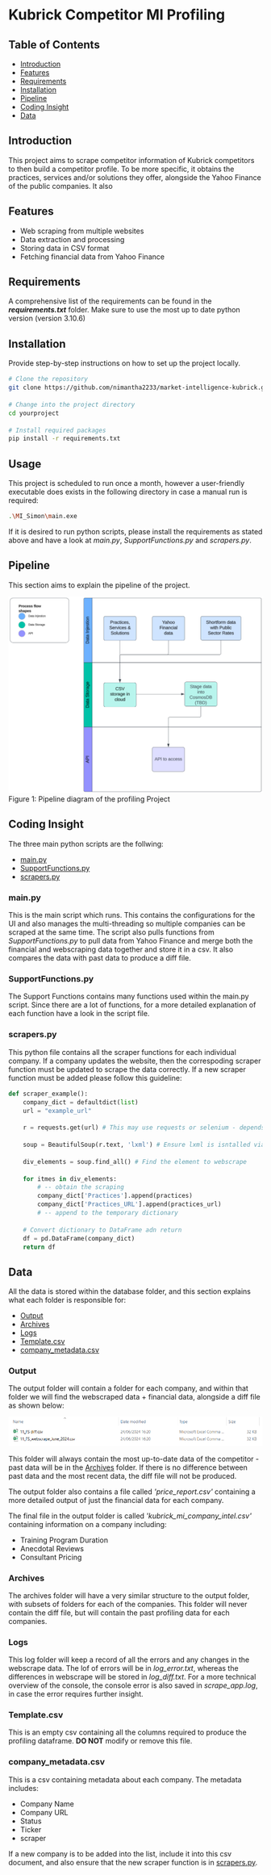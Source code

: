 # Kubrick Competitor MI Profiling

## Table of Contents

- [Introduction](#introduction)
- [Features](#features)
- [Requirements](#requirements)
- [Installation](#installation)
- [Pipeline](#pipeline)
- [Coding Insight](#coding-insight)
- [Data](#data)

## Introduction

This project aims to scrape competitor information of Kubrick competitors to then build a competitor profile. To be more specific, it obtains the practices, services and/or solutions they offer, alongside the Yahoo Finance of the public companies. It also 

## Features

- Web scraping from multiple websites
- Data extraction and processing
- Storing data in CSV format
- Fetching financial data from Yahoo Finance

## Requirements

A comprehensive list of the requirements can be found in the ***requirements.txt*** folder. Make sure to use the most up to date python version (version 3.10.6)

## Installation

Provide step-by-step instructions on how to set up the project locally.

```bash
# Clone the repository
git clone https://github.com/nimantha2233/market-intelligence-kubrick.git

# Change into the project directory
cd yourproject

# Install required packages
pip install -r requirements.txt
```

## Usage

This project is scheduled to run once a month, however a user-friendly executable does exists in the following directory in case a manual run is required:

```bash
.\MI_Simon\main.exe
```

If it is desired to run python scripts, please install the requirements as stated above and have a look at *main.py*, *SupportFunctions.py* and *scrapers.py*.

## Pipeline

This section aims to explain the pipeline of the project.

![Screenshot](/docs/images/profiling_pipeline.png)  
Figure 1: Pipeline diagram of the profiling Project

## Coding Insight

The three main python scripts are the follwing:
- [main.py](#mainpy)
- [SupportFunctions.py](#supportfunctionspy)
- [scrapers.py](#scraperspy)

### main.py
This is the main script which runs. This contains the configurations for the UI and also manages the multi-threading so multiple companies can be scraped at the same time. The script also pulls functions from *SupportFunctions.py* to pull data from Yahoo Finance and merge both the financial and webscraping data together and store it in a csv. It also compares the data with past data to produce a diff file.

### SupportFunctions.py
The Support Functions contains many functions used within the main.py script. Since there are a lot of functions, for a more detailed explanation of each function have a look in the script file.

### scrapers.py
This python file contains all the scraper functions for each individual company. If a company updates the website, then the correspoding scraper function must be updated to scrape the data correctly. If a new scraper function must be added please follow this guideline:

```python
def scraper_example():
    company_dict = defaultdict(list)
    url = "example_url"

    r = requests.get(url) # This may use requests or selenium - depends on the website

    soup = BeautifulSoup(r.text, 'lxml') # Ensure lxml is isntalled via pip

    div_elements = soup.find_all() # Find the element to webscrape

    for itmes in div_elements:
        # -- obtain the scraping
        company_dict['Practices'].append(practices)
        company_dict['Practices_URL'].append(practices_url)
        # -- append to the temporary dictionary

    # Convert dictionary to DataFrame adn return
    df = pd.DataFrame(company_dict)
    return df
```

## Data
All the data is stored within the database folder, and this section explains what each folder is responsible for:

- [Output](#output)
- [Archives](#archives)
- [Logs](#logs)
- [Template.csv](#templatecsv)
- [company_metadata.csv](#company_metadatacsv)

### Output

The output folder will contain a folder for each company, and within that folder we will find the webscraped data + financial data, alongside a diff file as shown below:

 ![Screenshot](/docs/images/output_11fs.png) 

This folder will always contain the most up-to-date data of the competitor - past data will be in the [Archives](#archives) folder. If there is no difference between past data and the most recent data, the diff file will not be produced.

The output folder also contains a file called *'price_report.csv'* containing a more detailed output of just the financial data for each company.

The final file in the output folder is called *'kubrick_mi_company_intel.csv'* containing information on a company including:

- Training Program Duration
- Anecdotal Reviews
- Consultant Pricing
### Archives

The archives folder will have a very similar structure to the output folder, with subsets of folders for each of the companies. This folder will never contain the diff file, but will contain the past profiling data for each companies.

### Logs

This log folder will keep a record of all the errors and any changes in the webscrape data. The lof of errors will be in *log_error.txt*, whereas the differences in webscrape will be stored in *log_diff.txt*. For a more technical overview of the console, the console error is also saved in *scrape_app.log*, in case the error requires further insight.

### Template.csv

This is an empty csv containing all the columns required to produce the profiling dataframe. **DO NOT** modify or remove this file.

### company_metadata.csv
This is a csv containing metadata about each company. The metadata includes:

- Company Name
- Company URL
- Status
- Ticker
- scraper

If a new company is to be added into the list, include it into this csv document, and also ensure that the new scraper function is in [scrapers.py](#scraperspy).